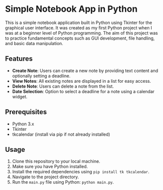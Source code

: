 # Simple Notebook App in Python

This is a simple notebook application built in Python using Tkinter for the graphical user interface. It was created as my first Python project when I was at a beginner level of Python programming. The aim of this project was to practice fundamental concepts such as GUI development, file handling, and basic data manipulation.

## Features

- **Create Note**: Users can create a new note by providing text content and optionally setting a deadline.
- **View Notes**: All existing notes are displayed in a list for easy access.
- **Delete Note**: Users can delete a note from the list.
- **Date Selection**: Option to select a deadline for a note using a calendar widget.

## Prerequisites

- Python 3.x
- Tkinter
- tkcalendar (install via pip if not already installed)

## Usage

1. Clone this repository to your local machine.
2. Make sure you have Python installed.
3. Install the required dependencies using `pip install tk tkcalendar`.
4. Navigate to the project directory.
5. Run the `main.py` file using Python: `python main.py`.
